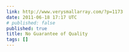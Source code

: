 ```yaml
---
link: http://www.verysmallarray.com/?p=1173
date: 2011-06-18 17:17 UTC
# published: false
published: true
title: No Guarantee of Quality
tags: []
---
```



